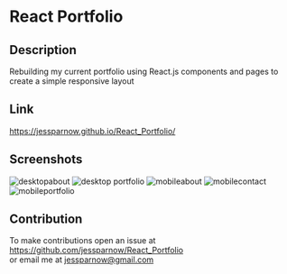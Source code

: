 # React Portfolio

## Description
Rebuilding my current portfolio using React.js components and pages to create a simple responsive layout

## Link
https://jessparnow.github.io/React_Portfolio/

## Screenshots
![desktopabout](https://user-images.githubusercontent.com/71057611/110873893-4d647080-8298-11eb-9c0d-2b69a100d2cc.png)
![desktop portfolio](https://user-images.githubusercontent.com/71057611/110873870-43427200-8298-11eb-92a0-d79501abdef0.png)
![mobileabout](https://user-images.githubusercontent.com/71057611/110873875-450c3580-8298-11eb-80be-13f24c7a081b.png)
![mobilecontact](https://user-images.githubusercontent.com/71057611/110873878-46d5f900-8298-11eb-8702-a66a4457a320.png)
![mobileportfolio](https://user-images.githubusercontent.com/71057611/110873889-49d0e980-8298-11eb-9e60-64be1c249ee3.png)



## Contribution
To make contributions open an issue at <br>
https://github.com/jessparnow/React_Portfolio
<br>
or email me at jessparnow@gmail.com